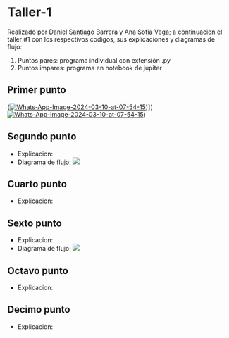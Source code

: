 # Taller-1

Realizado por Daniel Santiago Barrera y Ana Sofia Vega; a continuacion el taller #1 con los respectivos codigos, sus explicaciones y diagramas de flujo:

1. Puntos pares: programa individual con extensión .py
2. Puntos impares: programa en notebook de jupiter

## Primer punto

(<a href='https://postimg.cc/6yP3t3fh' target='_blank'><img src='https://i.postimg.cc/6yP3t3fh/Whats-App-Image-2024-03-10-at-07-54-15.jpg' border='0' alt='Whats-App-Image-2024-03-10-at-07-54-15'/></a>)](<a href='https://postimg.cc/6yP3t3fh' target='_blank'><img src='https://i.postimg.cc/6yP3t3fh/Whats-App-Image-2024-03-10-at-07-54-15.jpg' border='0' alt='Whats-App-Image-2024-03-10-at-07-54-15'/></a>)
 ## Segundo punto
 - Explicacion:
 - Diagrama de flujo:
   [![](https://mermaid.ink/svg/pako:eNpVj0FrwzAMhf-K0KmDlkGPga2wJoFcdlh3i3sQsZIYHLk4NmMk-e-zt26w23tPn8TTgp3TjAX21n10I_kA76USeNk1YjrjHrKGw-EZzq3Eib0DuabsnLOybWTwPJOHKHAfeyabiTITVStPRkL2Vfb18saz0dGBZpDT4xF4hi6tnbaE1BlZX906tJX9vZcAM93IX_-Ai1nH_8B9PHwXbXa1kdx7_LFKkgbcY6InMjo9u-REYRh5YoVFkpp7ijYoVLIllGJwl0_psAg-8h7jTVPg0tDgacKiJzvz9gU90Gbl)](http://https://mermaid.ink/svg/pako:eNpVj0FrwzAMhf-K0KmDlkGPga2wJoFcdlh3i3sQsZIYHLk4NmMk-e-zt26w23tPn8TTgp3TjAX21n10I_kA76USeNk1YjrjHrKGw-EZzq3Eib0DuabsnLOybWTwPJOHKHAfeyabiTITVStPRkL2Vfb18saz0dGBZpDT4xF4hi6tnbaE1BlZX906tJX9vZcAM93IX_-Ai1nH_8B9PHwXbXa1kdx7_LFKkgbcY6InMjo9u-REYRh5YoVFkpp7ijYoVLIllGJwl0_psAg-8h7jTVPg0tDgacKiJzvz9gU90Gbl)

 ## Cuarto punto
 - Explicacion:


 ## Sexto punto
 - Explicacion:
 - Diagrama de flujo:
  [![](https://mermaid.ink/svg/pako:eNptkN1qwzAMhV9F-GoD9QUC22ANLYWym47dJL3QHKVx68iZY_dnbd999lYGg4EQ4ujTkdBZadewKlRr3UF35AO8lrXA891CjDbuPtcwmTzCtFpy8ATHdZKm31JZLWTjeSQPUQhs7uduijIDs-rNabI8PhAyGnQY86yT0QlJSPo7amywxQ12uMUdWuxRcMAP9DhiwD0e8Ign_MTsO8um8_MRBvaBhTUDWdBOtlGCg9uyp2tC5xm9rMylq5a3y8D8HNsQ8Aj7DK9_yRd3Mf-RIO4PXUtKoFD17HsyTfrcOSu1Ch33XKsilQ23FG2oVS3XhFIMbnUSrYrgI6OKQ0OBS0MbT70qWrIjX78A83GC1g)](http://https://mermaid.ink/svg/pako:eNptkN1qwzAMhV9F-GoD9QUC22ANLYWym47dJL3QHKVx68iZY_dnbd999lYGg4EQ4ujTkdBZadewKlRr3UF35AO8lrXA891CjDbuPtcwmTzCtFpy8ATHdZKm31JZLWTjeSQPUQhs7uduijIDs-rNabI8PhAyGnQY86yT0QlJSPo7amywxQ12uMUdWuxRcMAP9DhiwD0e8Ign_MTsO8um8_MRBvaBhTUDWdBOtlGCg9uyp2tC5xm9rMylq5a3y8D8HNsQ8Aj7DK9_yRd3Mf-RIO4PXUtKoFD17HsyTfrcOSu1Ch33XKsilQ23FG2oVS3XhFIMbnUSrYrgI6OKQ0OBS0MbT70qWrIjX78A83GC1g)


 ## Octavo punto
 - Explicacion:


 ## Decimo punto
 - Explicacion:





